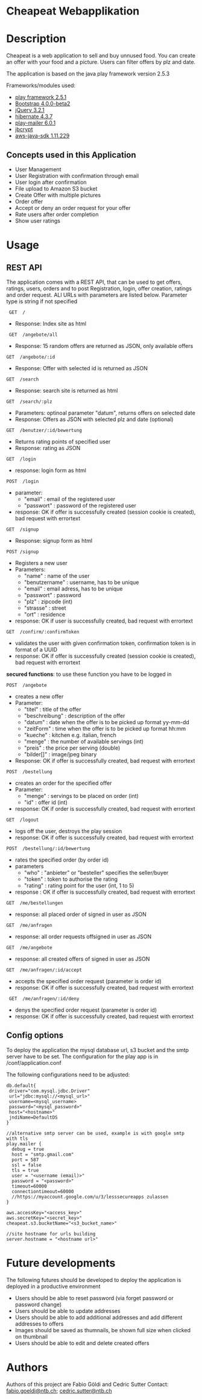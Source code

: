 # Cheapeat Webapplikation

# Description
Cheapeat is a web application to sell and buy unnused food. You can create an offer with your food and a picture. Users can filter offers by plz and date. 

The application is based on the java play framework version 2.5.3

Frameworks/modules used:
 - [play framework 2.5.1](https://www.playframework.com/documentation/2.5.x/Highlights25)
 - [Bootstrap 4.0.0-beta2](https://getbootstrap.com/docs/4.0/getting-started/introduction/)
 - [jQuery 3.2.1](http://api.jquery.com/)
 - [hibernate 4.3.7](http://hibernate.org/orm/documentation/4.3/)
 - [play-mailer 6.0.1](https://github.com/playframework/play-mailer)
 - [jbcrypt](http://www.mindrot.org/projects/jBCrypt/)
 - [aws-java-sdk 1.11.229](http://docs.aws.amazon.com/AWSJavaSDK/latest/javadoc/index.html)
 

## Concepts used in this Application
  - User Management
  - User Registration with confirmation through email
  - User login after confirmation
  - File upload to Amazon S3 bucket
  - Create Offer with multiple pictures
  - Order offer
  - Accept or deny an order request for your offer
  - Rate users after order completion
  - Show user ratings
 
 # Usage
 ## REST API
 The application comes with a REST API, that can be used to get offers, ratings, users, orders and to post Registration, login, offer    creation, ratings and order request. ALl URLs with parameters are listed below. Parameter type is string if not specified
 
```
 GET  /  
```
 - Response: Index site as html
 
```
 GET  /angebote/all  
```
  - Response: 15 random offers are returned as JSON, only available offers
 ```
 GET  /angebote/:id 
 ```
  - Response: Offer with selected id is returned as JSON
 
 ```
 GET  /search
 ```
  - Response: search site is returned as html
 
 ```
 GET  /search/:plz    
 ```
  - Parameters: optinoal parameter "datum", returns offers on selected date
  - Response: Offers as JSON with selected plz and date (optional)
  
   ```
 GET  /benutzer/:id/bewertung  
 ```
  - Returns rating points of specified user
  - Response: rating as JSON
  
   ```
 GET  /login    
 ```
  - response: login form as html
  
   ```
 POST  /login   
 ```
  - parameter:
    - "email" : email of the registered user
    - "passwort" : password of the registered user
  - response: OK if offer is successfully created (session cookie is created), bad request with errortext
  
 ```
 GET  /signup 
 ```
  - Response: signup form as html
 
 ```
 POST /signup
 ```
  - Registers a new user
  - Parameters: 
    - "name" : name of the user
    - "benutzername" : username, has to be unique
    - "email" : email adress, has to be unique
    - "passwort" : password
    - "plz" : zipcode (int)
    - "strasse" : street
    - "ort" : residence
  - response: OK if user is successfully created, bad request with errortext
  
  ```
  GET  /confirm/:confirmToken
  ```
   - validates the user with given confirmation token, confirmation token is in format of a UUID
   - response: OK if offer is successfully created (session cookie is created), bad request with errortext
                                  
 
 **secured functions**: to use these function you have to be logged in
 
 ```
 POST  /angebote
 ```
  - creates a new offer
  - Parameter: 
     - "titel" : title of the offer
     - "beschreibung" : description of the offer
     - "datum" : date when the offer is to be picked up format yy-mm-dd
     - "zeitForm" : time when the offer is to be picked up format hh:mm
     - "kueche" : kitchen e.g. italian, french
     - "menge" : the number of available servings (int)
     - "preis" : the price per serving (double)
     - "bilder[]" : image/jpeg binary
   - Response:   OK if offer is successfully created, bad request with errortext
 ```                               
 POST  /bestellung 
 ```
  - creates an order for the specified offer
  - Parameter:  
     - "menge" : servings to be placed on order (int)
     - "id"    : offer id (int)
  - response: OK if order is successfully created, bad request with errortext
 
 ```                                
 GET  /logout
 ```
  - logs off the user, destroys the play session
  - response:   OK if offer is successfully created, bad request with errortext
  
 ```
 POST  /bestellung/:id/bewertung
 ```
  - rates the specified order (by order id)
  - parameters
    - "who" : "anbieter" or "besteller" specifies the seller/buyer
    - "token" : token to authorise the rating
    - "rating" : rating point for the user (int, 1 to 5)
  - response :  OK if offer is successfully created, bad request with errortext
  
 ```
 GET  /me/bestellungen
 ```
  - response: all placed order of signed in user as JSON
  
  ```
 GET  /me/anfragen
 ```
  - response: all order requests offsigned in user as JSON
  
  ```
 GET  /me/angebote
 ```
  - response: all created offers of signed in user as JSON
  
  ```
 GET  /me/anfragen/:id/accept
 ```
  - accepts the specified order request (parameter is order id)
  - response: OK if offer is successfully created, bad request with errortext
  
```
 GET  /me/anfragen/:id/deny
 ```
  - denys the specified order request (parameter is order id)
  - response: OK if offer is successfully created, bad request with errortext
  
 ## Config options
 To deploy the application the mysql database url, s3 bucket and the smtp server have to be set.
 The configuration for the play app is in /conf/application.conf
 
 The following configurations need to be adjusted:
 
 ```
 db.default{
  driver="com.mysql.jdbc.Driver"
  url="jdbc:mysql://<mysql_url>"
  username=<mysql_username>
  password="<mysql_password>"
  host="<hostname>"
  jndiName=DefaultDS
}
```

```
//alternative smtp server can be used, example is with google smtp with tls
play.mailer {
  debug = true
  host = "smtp.gmail.com" 
  port = 587
  ssl = false
  tls = true
  user = "<username (email)>"
  password = "<password>"
  timeout=60000
  connectiontimeout=60000
  //https://myaccount.google.com/u/3/lesssecureapps zulassen
}

```

```
aws.accessKey="<access_key>"
aws.secretKey="<secret_key>"
cheapeat.s3.bucketName="<s3_bucket_name>"
```

```
//site hostname for urls building
server.hostname = "<hostname url>"
```
  
 # Future developments
 The following futures should be developed to deploy the application is deployed in a productive environment
  - Users should be able to reset password (via forget password or password change)
  - Users should be able to update addresses
  - Users should be able to add additional addresses and add different addresses to offers
  - Images should be saved as thumnails, be shown full size when clicked on thumbnail
  - Users should be able to edit and delete created offers
 
 # Authors
 Authors of this project are Fabio Göldi and Cedric Sutter
 Contact: fabio.goeldi@ntb.ch; cedric.sutter@ntb.ch
 
 
 
